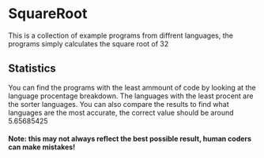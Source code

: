 # SquareRoot
This is a collection of example programs from diffrent languages, the programs simply calculates the square root of 32
## Statistics
You can find the programs with the least ammount of code by looking at the language procentage breakdown.
The languages with the least procent are the sorter languages.
You can also compare the results to find what languages are the most accurate, the correct value should be around 5.65685425
#### Note: this may not always reflect the best possible result, human coders can make mistakes!
